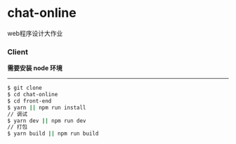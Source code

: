 # chat-online
web程序设计大作业

### Client

**需要安装 node 环境**

------

```bash
$ git clone
$ cd chat-online
$ cd front-end
$ yarn || npm run install
// 调试
$ yarn dev || npm run dev
// 打包
$ yarn build || npm run build
```
